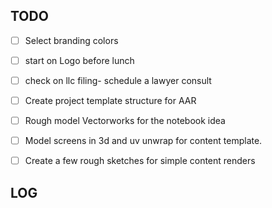 

## TODO

- [ ] Select branding colors
- [ ] start on Logo before lunch
- [ ] check on llc filing- schedule a lawyer consult 
- [ ] Create project template structure for AAR
- [ ] Rough model Vectorworks for the notebook idea
- [ ] Model screens in 3d and uv unwrap for content template. 
- [ ] Create a few rough sketches for simple content renders


## LOG




